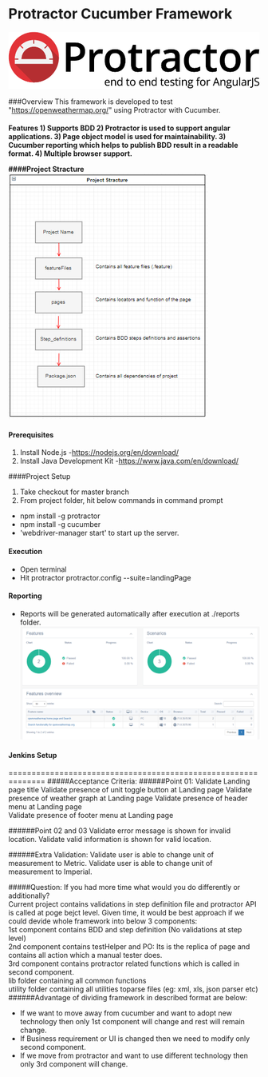 # Protractor Cucumber Framework

![alt tag](./metadata/logo.png)

###Overview
This framework is developed to test "https://openweathermap.org/" using Protractor with Cucumber.
<br>
<h4>Features
1) Supports BDD
2) Protractor is used to support angular applications.
3) Page object model is used for maintainability.
3) Cucumber reporting which helps to publish BDD result in a readable format.
4) Multiple browser support.

####Project Stracture
![alt tag](./metadata/projectStracture.png)
#### Prerequisites
1) Install Node.js -https://nodejs.org/en/download/
2) Install Java Development Kit -https://www.java.com/en/download/

####Project Setup
1) Take checkout for master branch
2) From project folder, hit below commands in command prompt
 * npm install -g protractor
 * npm install -g cucumber
 * 'webdriver-manager start' to start up the server.

#### Execution
* Open terminal
* Hit protractor protractor.config --suite=landingPage

#### Reporting
* Reports will be generated automatically after execution at ./reports folder.
![alt tag](./metadata/report.png)

#### Jenkins Setup


==============================================================
#####Acceptance Criteria:
######Point 01:
Validate Landing page title
Validate presence of unit toggle button at Landing page
Validate presence of weather graph at Landing page
Validate presence of header menu at Landing page   
Validate presence of footer menu at Landing page

######Point 02 and 03
Validate error message is shown for invalid location.
Validate valid information is shown for valid location.

######Extra Validation:
Validate user is able to change unit of measurement to Metric.
Validate user is able to change unit of measurement to Imperial.

#####Question:
If you had more time what would you do differently or additionally?
<br>Current project contains validations in step definition file and protractor API is called at poge bejct level. Given time, it would be best approach if we could devide whole framework into below 3 components:
<br>1st component contains BDD and step definition (No validations at step level)
<br>2nd component contains testHelper and PO: Its is the replica of page and contains all action which a manual tester does.
<br>3rd component contains protractor related functions which is called in second component.
<br>lib folder containing all common functions
<br> utility folder containing all utilities toparse files (eg: xml, xls, json parser etc)
######Advantage of dividing framework in described format are below:
* If we want to move away from cucumber and want to adopt new technology then only 1st component will change and rest will remain change.
* If Business requirement or UI is changed then we need to modify only second component.
* If we move from protractor and want to use different technology then only 3rd component will change.    
